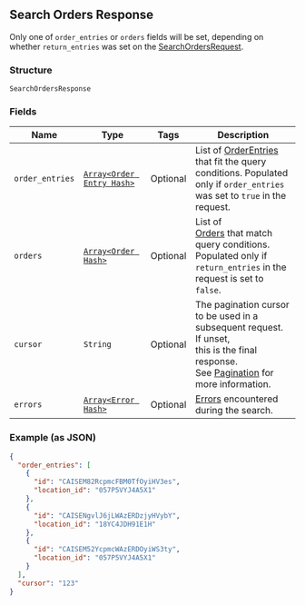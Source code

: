 ## Search Orders Response

Only one of `order_entries` or `orders` fields will be set, depending on whether
`return_entries` was set on the [SearchOrdersRequest](./models/search-orders-request.md).

### Structure

`SearchOrdersResponse`

### Fields

| Name | Type | Tags | Description |
|  --- | --- | --- | --- |
| `order_entries` | [`Array<Order Entry Hash>`](/doc/models/order-entry.md) | Optional | List of [OrderEntries](./models/order-entries.md) that fit the query<br>conditions.  Populated only if `order_entries` was set to `true` in the request. |
| `orders` | [`Array<Order Hash>`](/doc/models/order.md) | Optional | List of<br>[Orders](./models/orders.md) that match query conditions. Populated only if<br>`return_entries` in the request is set to `false`. |
| `cursor` | `String` | Optional | The pagination cursor to be used in a subsequent request. If unset,<br>this is the final response.<br>See [Pagination](https://developer.squareup.com/docs/basics/api101/pagination) for more information. |
| `errors` | [`Array<Error Hash>`](/doc/models/error.md) | Optional | [Errors](./models/errors.md) encountered during the search. |

### Example (as JSON)

```json
{
  "order_entries": [
    {
      "id": "CAISEM82RcpmcFBM0TfOyiHV3es",
      "location_id": "057P5VYJ4A5X1"
    },
    {
      "id": "CAISENgvlJ6jLWAzERDzjyHVybY",
      "location_id": "18YC4JDH91E1H"
    },
    {
      "id": "CAISEM52YcpmcWAzERDOyiWS3ty",
      "location_id": "057P5VYJ4A5X1"
    }
  ],
  "cursor": "123"
}
```

